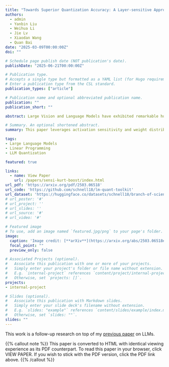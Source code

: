 ```yaml
---
title: "Towards Superior Quantization Accuracy: A Layer-sensitive Approach"
authors:
  - admin
  - Yanbin Liu
  - Weihua Li
  - Jie Lv
  - Xiaodan Wang
  - Quan Bai
date: "2025-03-09T00:00:00Z"
doi: ""

# Schedule page publish date (NOT publication's date).
publishDate: "2025-06-21T00:00:00Z"

# Publication type.
# Accepts a single type but formatted as a YAML list (for Hugo requirements).
# Enter a publication type from the CSL standard.
publication_types: ["article"]

# Publication name and optional abbreviated publication name.
publication: ""
publication_short: ""

abstract: Large Vision and Language Models have exhibited remarkable human-like intelligence in tasks such as natural language comprehension, problem-solving, logical reasoning, and knowledge retrieval. However, training and serving these models require substantial computational resources, posing a significant barrier to their widespread application and further research. To mitigate this challenge, various model compression techniques have been developed to reduce computational requirements. Nevertheless, existing methods often employ uniform quantization configurations, failing to account for the varying difficulties across different layers in quantizing large neural network models. This paper tackles this issue by leveraging layer-sensitivity features, such as activation sensitivity and weight distribution Kurtosis, to identify layers that are challenging to quantize accurately and allocate additional memory budget. The proposed methods, named SensiBoost and KurtBoost, respectively, demonstrate notable improvement in quantization accuracy, achieving up to 9% lower perplexity with only a 2% increase in memory budget on LLama models compared to the baseline.

# Summary. An optional shortened abstract.
summary: This paper leverages activation sensitivity and weight distribution Kurtosis to guide bit budget allocation. The proposed SensiBoost and KurtBoost demonstrate notable improvement in quantization accuracy, achieving up to 9% lower perplexity with only a 2% increase in memory budget on LLama models compared to the baseline.

tags:
- Large Language Models
- Linear Programming
- LLM Quantization

featured: true

links:
  - name: View Paper
    url: /papers/sensi-kurt-boost/index.html
url_pdf: 'https://arxiv.org/pdf/2503.06518'
url_code: 'https://github.com/schnell18/lm-quant-toolkit'
url_dataset: 'https://huggingface.co/datasets/schnell18/branch-of-science'
# url_poster: '#'
# url_project: ''
# url_slides: ''
# url_source: '#'
# url_video: '#'

# Featured image
# To use, add an image named `featured.jpg/png` to your page's folder.
image:
  caption: 'Image credit: [**arXiv**](https://arxiv.org/abs/2503.06518#)'
  focal_point: ""
  preview_only: false

# Associated Projects (optional).
#   Associate this publication with one or more of your projects.
#   Simply enter your project's folder or file name without extension.
#   E.g. `internal-project` references `content/project/internal-project/index.md`.
#   Otherwise, set `projects: []`.
projects:
- internal-project

# Slides (optional).
#   Associate this publication with Markdown slides.
#   Simply enter your slide deck's filename without extension.
#   E.g. `slides: "example"` references `content/slides/example/index.md`.
#   Otherwise, set `slides: ""`.
slides: ""
---
```


This work is a follow-up research on top of my [previous
paper](/publication/mxq/) on LLMs.

{{% callout note %}}
This paper is converted to HTML with identical viewing experience as its PDF
counterpart. To read this paper in your browser, click VIEW PAPER. If you wish
to stick with the PDF
version, click the PDF link above.
{{% /callout %}}
